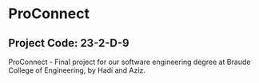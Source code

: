 # ProConnect

## Project Code: 23-2-D-9

ProConnect - Final project for our software engineering degree at Braude College of Engineering, by Hadi and Aziz.
